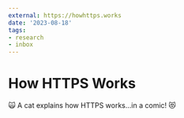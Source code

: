 ```yaml
---
external: https://howhttps.works
date: '2023-08-18'
tags:
- research
- inbox
---
```


# How HTTPS Works

🙀 A cat explains how HTTPS works...in a comic! 😻
